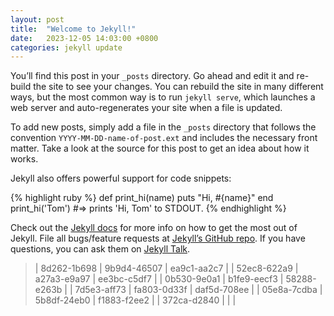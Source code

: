 ```yaml
---
layout: post
title:  "Welcome to Jekyll!"
date:   2023-12-05 14:03:00 +0800
categories: jekyll update
---
```

You’ll find this post in your `_posts` directory. Go ahead and edit it and re-build the site to see your changes. You can rebuild the site in many different ways, but the most common way is to run `jekyll serve`, which launches a web server and auto-regenerates your site when a file is updated.

To add new posts, simply add a file in the `_posts` directory that follows the convention `YYYY-MM-DD-name-of-post.ext` and includes the necessary front matter. Take a look at the source for this post to get an idea about how it works.

Jekyll also offers powerful support for code snippets:

{% highlight ruby %}
def print_hi(name)
  puts "Hi, #{name}"
end
print_hi('Tom')
#=> prints 'Hi, Tom' to STDOUT.
{% endhighlight %}

Check out the [Jekyll docs][jekyll-docs] for more info on how to get the most out of Jekyll. File all bugs/feature requests at [Jekyll’s GitHub repo][jekyll-gh]. If you have questions, you can ask them on [Jekyll Talk][jekyll-talk].

>| 8d262-1b698 | 9b9d4-46507 | ea9c1-aa2c7 |
>| 52ec8-622a9 | a27a3-e9a97 | ee3bc-c5df7 |
>| 0b530-9e0a1 | b1fe9-eecf3 | 58288-e263b |
>| 7d5e3-aff73 | fa803-0d33f | daf5d-708ee |
>| 05e8a-7cdba | 5b8df-24eb0 | f1883-f2ee2 |
>| 372ca-d2840 |             |             |

[jekyll-docs]: https://jekyllrb.com/docs/home
[jekyll-gh]:   https://github.com/jekyll/jekyll
[jekyll-talk]: https://talk.jekyllrb.com/

